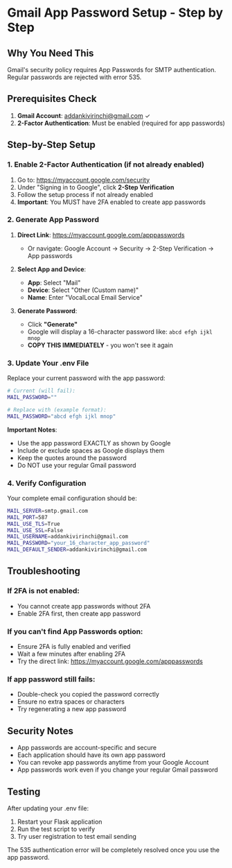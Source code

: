# Gmail App Password Setup - Step by Step

## Why You Need This
Gmail's security policy requires App Passwords for SMTP authentication. Regular passwords are rejected with error 535.

## Prerequisites Check
1. **Gmail Account**: addankivirinchi@gmail.com ✓
2. **2-Factor Authentication**: Must be enabled (required for app passwords)

## Step-by-Step Setup

### 1. Enable 2-Factor Authentication (if not already enabled)
1. Go to: https://myaccount.google.com/security
2. Under "Signing in to Google", click **2-Step Verification**
3. Follow the setup process if not already enabled
4. **Important**: You MUST have 2FA enabled to create app passwords

### 2. Generate App Password
1. **Direct Link**: https://myaccount.google.com/apppasswords
   - Or navigate: Google Account → Security → 2-Step Verification → App passwords

2. **Select App and Device**:
   - **App**: Select "Mail"
   - **Device**: Select "Other (Custom name)"
   - **Name**: Enter "VocalLocal Email Service"

3. **Generate Password**:
   - Click **"Generate"**
   - Google will display a 16-character password like: `abcd efgh ijkl mnop`
   - **COPY THIS IMMEDIATELY** - you won't see it again

### 3. Update Your .env File
Replace your current password with the app password:

```bash
# Current (will fail):
MAIL_PASSWORD=""

# Replace with (example format):
MAIL_PASSWORD="abcd efgh ijkl mnop"
```

**Important Notes**:
- Use the app password EXACTLY as shown by Google
- Include or exclude spaces as Google displays them
- Keep the quotes around the password
- Do NOT use your regular Gmail password

### 4. Verify Configuration
Your complete email configuration should be:

```bash
MAIL_SERVER=smtp.gmail.com
MAIL_PORT=587
MAIL_USE_TLS=True
MAIL_USE_SSL=False
MAIL_USERNAME=addankivirinchi@gmail.com
MAIL_PASSWORD="your_16_character_app_password"
MAIL_DEFAULT_SENDER=addankivirinchi@gmail.com
```

## Troubleshooting

### If 2FA is not enabled:
- You cannot create app passwords without 2FA
- Enable 2FA first, then create app password

### If you can't find App Passwords option:
- Ensure 2FA is fully enabled and verified
- Wait a few minutes after enabling 2FA
- Try the direct link: https://myaccount.google.com/apppasswords

### If app password still fails:
- Double-check you copied the password correctly
- Ensure no extra spaces or characters
- Try regenerating a new app password

## Security Notes
- App passwords are account-specific and secure
- Each application should have its own app password
- You can revoke app passwords anytime from your Google Account
- App passwords work even if you change your regular Gmail password

## Testing
After updating your .env file:
1. Restart your Flask application
2. Run the test script to verify
3. Try user registration to test email sending

The 535 authentication error will be completely resolved once you use the app password.
